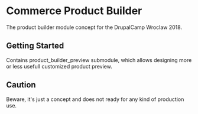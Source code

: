 # Commerce Product Builder

The product builder module concept for the DrupalCamp Wroclaw 2018.

## Getting Started

Contains product_builder_preview submodule, which allows designing more or less usefull customized product preview.

## Caution

Beware, it's just a concept and does not ready for any kind of production use. 
